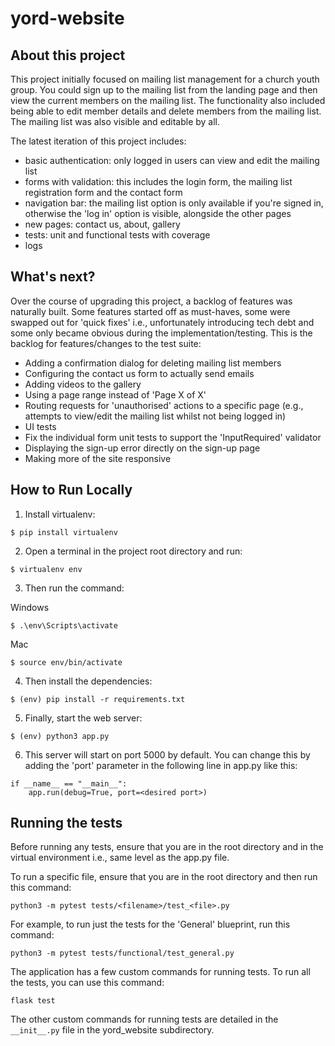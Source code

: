 # yord-website

## About this project
This project initially focused on mailing list management for a church youth group. You could sign up to the mailing list from the landing page and then view the current members on the mailing list. The functionality also included being able to edit member details and delete members from the mailing list. The mailing list was also visible and editable by all.

The latest iteration of this project includes:
- basic authentication: only logged in users can view and edit the mailing list
- forms with validation: this includes the login form, the mailing list registration form and the contact form
- navigation bar: the mailing list option is only available if you're signed in, otherwise the 'log in' option is visible, alongside the other pages
- new pages: contact us, about, gallery
- tests: unit and functional tests with coverage
- logs

## What's next?
Over the course of upgrading this project, a backlog of features was naturally built. Some features started off as must-haves, some were swapped out for 'quick fixes' i.e., unfortunately introducing tech debt and some only became obvious during the implementation/testing. This is the backlog for features/changes to the test suite:
- Adding a confirmation dialog for deleting mailing list members
- Configuring the contact us form to actually send emails
- Adding videos to the gallery
- Using a page range instead of 'Page X of X'
- Routing requests for 'unauthorised' actions to a specific page (e.g., attempts to view/edit the mailing list whilst not being logged in)
- UI tests
- Fix the individual form unit tests to support the 'InputRequired' validator
- Displaying the sign-up error directly on the sign-up page
- Making more of the site responsive


## How to Run Locally

1. Install virtualenv:
```
$ pip install virtualenv
```

2. Open a terminal in the project root directory and run:
```
$ virtualenv env
```

3. Then run the command:

Windows
```
$ .\env\Scripts\activate
```

Mac
```
$ source env/bin/activate
```

4. Then install the dependencies:
```
$ (env) pip install -r requirements.txt
```

5. Finally, start the web server:
```
$ (env) python3 app.py
```

6. This server will start on port 5000 by default. You can change this by adding the 'port' parameter in the following line in app.py like this:
```
if __name__ == "__main__":
    app.run(debug=True, port=<desired port>)
```

## Running the tests

Before running any tests, ensure that you are in the root directory and in the virtual environment i.e., same level as the app.py file.

To run a specific file, ensure that you are in the root directory and then run this command:
```
python3 -m pytest tests/<filename>/test_<file>.py
```

For example, to run just the tests for the 'General' blueprint, run this command:
```
python3 -m pytest tests/functional/test_general.py
```

The application has a few custom commands for running tests. To run all the tests, you can use this command:
```
flask test
```

The other custom commands for running tests are detailed in the `__init__.py` file in the yord_website subdirectory. 
